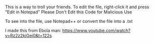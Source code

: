 This is a way to troll your friends. To edit the file, right-click it and press "Edit in Notepad"
Please Don't Edit this Code for Malicious Use

To see into the file, use Notepad++ or convert the file into a .txt

I made this from Ebola man: https://www.youtube.com/watch?v=Rz2z2kiGei0&t=122s
